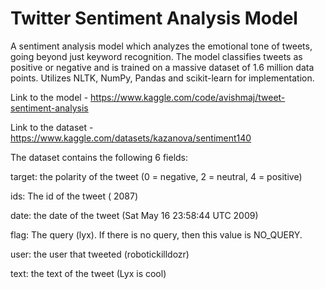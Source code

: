 # Twitter Sentiment Analysis Model
A sentiment analysis model which analyzes the emotional tone of tweets, going beyond just keyword recognition. The model classifies tweets as positive or negative and is trained on a massive dataset of 1.6 million data points. Utilizes NLTK, NumPy, Pandas and scikit-learn for implementation.

Link to the model - https://www.kaggle.com/code/avishmaj/tweet-sentiment-analysis

Link to the dataset - https://www.kaggle.com/datasets/kazanova/sentiment140


The dataset contains the following 6 fields:

target: the polarity of the tweet (0 = negative, 2 = neutral, 4 = positive)

ids: The id of the tweet ( 2087)

date: the date of the tweet (Sat May 16 23:58:44 UTC 2009)

flag: The query (lyx). If there is no query, then this value is NO_QUERY.

user: the user that tweeted (robotickilldozr)

text: the text of the tweet (Lyx is cool)
